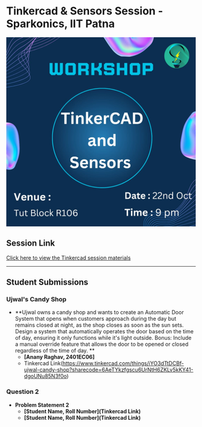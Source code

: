 # Tinkercad & Sensors Session - Sparkonics, IIT Patna

![Session Banner](Images/Poster.jpg) <!-- Replace with the actual path if different -->

## Session Link
[Click here to view the Tinkercad session materials](TinkerCAD&Sensors.pptx)

---

## Student Submissions

### Ujwal's Candy Shop 
- **Ujwal owns a candy shop and wants to create an Automatic Door System that opens when
customers approach during the day but remains closed at night, as the shop closes as soon as
the sun sets. Design a system that automatically operates the door based on the time of day,
ensuring it only functions while it's light outside.
Bonus: Include a manual override feature that allows the door to be opened or closed
regardless of the time of day.
**  
  - **[Anany Raghav, 2401EC06]**
  - Tinkercad Link(https://www.tinkercad.com/things/iYO3dTtDCBf-ujwal-candy-shop?sharecode=6AeTYkzfgscu6UrNtH6ZKLv5kKY41-dgoUNu85N3f0o)

### Question 2
- **Problem Statement 2**
  - **[Student Name, Roll Number](Tinkercad Link)**
  - **[Student Name, Roll Number](Tinkercad Link)**

<!-- Add more sections as needed -->
